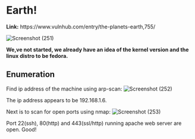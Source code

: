 <h1>Earth!</h1>
<b>Link:</b> https://www.vulnhub.com/entry/the-planets-earth,755/

![Screenshot (251)](https://github.com/user-attachments/assets/96c9d164-1dfc-4e3e-96d4-91520304440b)

<b>We,ve not started, we already have an idea of the kernel version and the linux distro to be fedora.</b>

<h2><b> Enumeration </b></h2>

Find ip address of the machine using arp-scan:
![Screenshot (252)](https://github.com/user-attachments/assets/fcd96269-e97e-4126-931e-3cf529b52003)

The ip address appears to be 192.168.1.6.

Next is to scan for open ports using nmap:
![Screenshot (253)](https://github.com/user-attachments/assets/7d11501c-9fd9-4b4b-95f1-7174e0b7a697)

Port 22(ssh), 80(http) and 443(ssl/http) running apache web server are open. Good!



